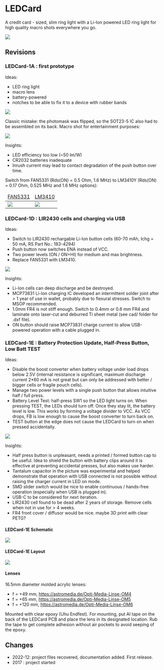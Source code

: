 # LEDCard

A credit card - sized, slim ring light with a  Li-Ion powered LED ring light for high quality macro shots everywhere you go.

![](img/LEDCard_showcase.jpg)

## Revisions

### LEDCard-1A : first prototype

Ideas:

- LED ring light
- macro lens
- battery-powered
- notches to be able to fix it to a device with rubber bands

![](img/LEDCard-1A_assy.jpg)

Classic mistake: the photomask was flipped, so the SOT23-5 IC also had to be assembled on its back. Macro shot for entertainment purposes:

![](img/LEDCard-1A_assy_detail.jpg)

Insights:

- LED efficiency too low (~50 lm/W)
- CR2032 batteries inadequate
- Inrush current may lead to contact degradation of the push button over time.

Switch from FAN5331 (Rds(ON) = 0.5 Ohm, 1.6 MHz) to LM3410Y (Rds(ON) = 0.17 Ohm, 0.525 MHz and 1.6 MHz options):

<table><thead><tr>
<td><a href="doc/FAN5331.pdf">FAN5331</a></td>
<td><a href="doc/LM3410.pdf">LM3410</a></td>
</tr></thead><tbody><tr>
<td><img src="img/FAN5331.PNG"></td>
<td><img src="img/LM3410.PNG"></td>
</tr></tbody></table>


### LEDCard-1D : LIR2430 cells and charging via USB

Ideas:
- Switch to LIR2430 rechargable Li-Ion button cells (60-70 mAh, Ichg = 50 mA, RS Part No.: 183-4294)
- Push button now switches ENA instead of VCC.
- Two power levels (ON / ON+HI) for medium and max brightness.
- Replace FAN5331 with LM3410.

![](img/LEDCard-1D_assy.jpg)

Insights:

- Li-Ion cells can deep discharge and be destroyed.
- MCP73831 Li-Ion charging IC developed an intermittent solder joint after > 1 year of use in wallet, probably due to flexural stresses. Switch to MSOP recommended.
- 1.0mm FR4 is not stiff enough. Switch to 0.4mm or 0.6 mm FR4 and laminate onto laser-cut and deburred Ti sheet metal (see cad/ folder for .dxf file).
- ON button should raise MCP73831 charge current to allow USB-powered operation with a cable plugged in.

### LEDCard-1E : Battery Protection Update, Half-Press Button, Low Batt TEST

Ideas:

- Disable the boost converter when battery voltage under load drops below 2.5V (internal resistance is significant, maximum discharge current 2*60 mA is not great but can only be addressed with better / bigger cells or fragile pouch cells).
- Manage two power levels with a single push button that allows intuitive half / full press.
- Battery Level Test: half-press SW1 so the LED light turns on. When pressing TEST, the LEDs should turn off. Once they stay lit, the battery level is low. This works by forming a voltage divider to VCC. As VCC drops, FB is low enough to cause the boost converter to turn back on.
- TEST button at the edge does not cause the LEDCard to turn on when pressed accidentally.

![](img/LEDCard-1E_assy.jpg)

Insights:

- Half press button is unpleasant, needs a printed / formed button cap to be useful. Idea to shield the button with battery clips around it is effective at preventing accidental presses, but also makes use harder.
- Tantalum capacitor in the picture was experimental and helped demonstrate that operation with USB connected is not possible without raising the charger current in LED on mode.
- SMD slider switch would be nice to enable continuous / hands-free operation (especially when USB is plugged in).
- USB-C to be considered for next iteration.
- LIR2430 cell found to be dead after 2 years of storage. Remove cells when not in use for > 4 weeks.
- FR4 front cover / diffusor would be nice. maybe 3D print with clear PETG?

#### LEDCard-1E Schematic

![](img/LEDCard-1E_sch.png)

#### LEDCard-1E Layout

![](img/LEDCard-1E_brd.png)

#### Lenses

16.5mm diameter molded acrylic lenses:

- f = +49 mm, https://astromedia.de/Opti-Media-Linse-OM4
- f = +65 mm, https://astromedia.de/Opti-Media-Linse-OM5
- f = +120 mm, https://astromedia.de/Opti-Media-Linse-OM6

Mounted with clear epoxy (Uhu Endfest). For mounting, put Al tape on the back of the LEDCard PCB and place the lens in its designated location. Rub the tape to get complete adhesion without air pockets to avoid seeping of the epoxy.

## Changes

* 2022-12: project files recovered, documentation added. First release.
* 2017 : project started 